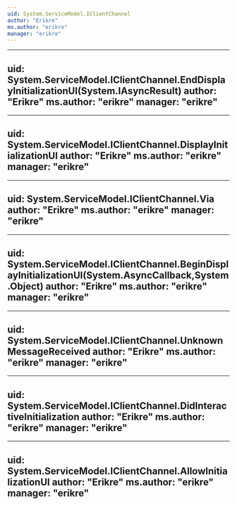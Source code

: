 ```yaml
---
uid: System.ServiceModel.IClientChannel
author: "Erikre"
ms.author: "erikre"
manager: "erikre"
---
```


---
uid: System.ServiceModel.IClientChannel.EndDisplayInitializationUI(System.IAsyncResult)
author: "Erikre"
ms.author: "erikre"
manager: "erikre"
---

---
uid: System.ServiceModel.IClientChannel.DisplayInitializationUI
author: "Erikre"
ms.author: "erikre"
manager: "erikre"
---

---
uid: System.ServiceModel.IClientChannel.Via
author: "Erikre"
ms.author: "erikre"
manager: "erikre"
---

---
uid: System.ServiceModel.IClientChannel.BeginDisplayInitializationUI(System.AsyncCallback,System.Object)
author: "Erikre"
ms.author: "erikre"
manager: "erikre"
---

---
uid: System.ServiceModel.IClientChannel.UnknownMessageReceived
author: "Erikre"
ms.author: "erikre"
manager: "erikre"
---

---
uid: System.ServiceModel.IClientChannel.DidInteractiveInitialization
author: "Erikre"
ms.author: "erikre"
manager: "erikre"
---

---
uid: System.ServiceModel.IClientChannel.AllowInitializationUI
author: "Erikre"
ms.author: "erikre"
manager: "erikre"
---
